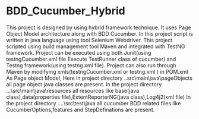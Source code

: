 # BDD_Cucumber_Hybrid
This project is designed by using hybrid framework technique. It uses Page Object Model architecture along with BDD Cucumber.
In this project script is written in java language using tool Selenium Webdriver.
This project scripted using build management tool Maven and integrated with TestNG framework.
Project can be executed using both Junit(using testngCucumber.xml file Execute TestRunner class of cucumber) and Testng framework(using testng.xml file).
Project can also run through Maven by modifying xmls(testngCucumber.xml or testng.xml ) in POM.xml
As Page object Model, Here in project directory ..src\main\java\pageObjects all page object java classes are present.
In the project directory ...\src\main\java\resources all resources like base(java class),data(properties file),ExtentReporterNG(java class),Log4j2(xml file)
In the project directory ....\src\test\java all cucumber BDD related files like CucumberOptions,features and StepDefinations are present.
